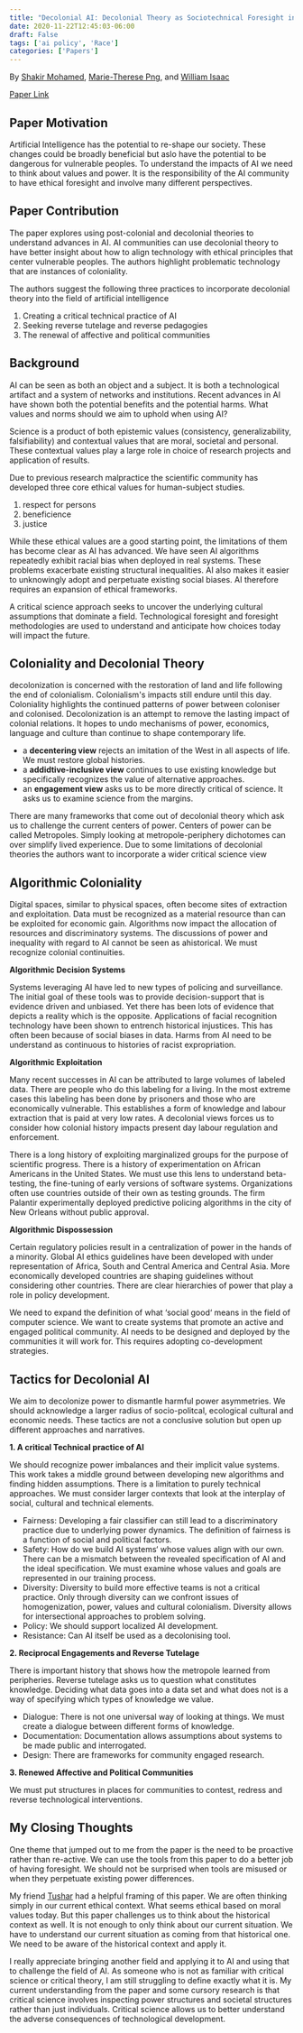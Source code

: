 ```yaml
---
title: "Decolonial AI: Decolonial Theory as Sociotechnical Foresight in Artificial Intelligence"
date: 2020-11-22T12:45:03-06:00
draft: False
tags: ['ai policy', 'Race']
categories: ['Papers']
---
```


By [Shakir Mohamed](https://www.shakirm.com/), [Marie-Therese Png](https://www.oii.ox.ac.uk/people/marie-therese-png/), and [William Isaac](https://wsisaac.com/#)

[Paper Link](https://arxiv.org/abs/2007.04068)

## Paper Motivation

Artificial Intelligence has the potential to re-shape our society. These changes could be broadly beneficial but aslo have the potential to be dangerous for vulnerable peoples. To understand the impacts of AI we need to think about values and power. It is the responsibility of the AI community to have ethical foresight and involve many different perspectives.

## Paper Contribution

The paper explores using post-colonial and decolonial theories to understand advances in AI. AI communities can use decolonial theory to have better insight about how to align technology with ethical principles that center vulnerable peoples. The authors highlight problematic technology that are instances of coloniality.

The authors suggest the following three practices  to incorporate decolonial theory into the field of artificial intelligence

1. Creating a critical technical practice of AI
2. Seeking reverse tutelage and reverse pedagogies
3. The renewal of affective and political communities

## Background

AI can be seen as both an object and a subject. It is both a technological artifact and a system of networks and institutions. Recent advances in AI have shown both the potential benefits and the potential harms. What values and norms should we aim to uphold when using AI?

Science is a product of both epistemic values (consistency, generalizability, falsifiability) and contextual values that are moral, societal and personal. These contextual values play a large role in choice of research projects and application of results.

Due to previous research malpractice the scientific community has developed three core ethical values for human-subject studies.

1. respect for persons
2. beneficience
3. justice

While these ethical values are a good starting point, the limitations of them has become clear as AI has advanced. We have seen AI algorithms repeatedly exhibit racial bias when deployed in real systems. These problems exacerbate existing structural inequalities. AI also makes it easier to unknowingly adopt and perpetuate existing social biases. AI therefore requires an expansion of ethical frameworks.

A critical science approach seeks to uncover the underlying cultural assumptions that dominate a field. Technological foresight and foresight methodologies are used to understand and anticipate how choices today will impact the future.

## Coloniality and Decolonial Theory

decolonization is concerned with the restoration of land and life following the end of colonialism. Colonialism's impacts still endure until this day. Coloniality highlights the continued patterns of power between coloniser and colonised. Decolonization is an attempt to remove the lasting impact of colonial relations. It hopes to undo mechanisms of power, economics, language and culture than continue to shape contemporary life.

- a __decentering view__ rejects an imitation of the West in all aspects of life. We must restore global histories.
- a __addidtive-inclusive view__ continues to use existing knowledge but specifically recognizes the value of alternative approaches.
- an __engagement view__ asks us to be more directly critical of science. It asks us to examine science from the margins.

There are many frameworks that come out of decolonial theory which ask us to challenge the current centers of power. Centers of power can be called Metropoles. Simply looking at metropole-periphery dichotomes can over simplify lived experience. Due to some limitations of decolonial theories the authors want to incorporate a wider critical science view


## Algorithmic Coloniality

Digital spaces, similar to physical spaces, often become sites of extraction and exploitation. Data must be recognized as a material resource than can be exploited for economic gain. Algorithms now impact the allocation of resources and discriminatory systems. The discussions of power and inequality with regard to AI cannot be seen as ahistorical. We must recognize colonial continuities.

**Algorithmic Decision Systems**

Systems leveraging AI have led to new types of policing and surveillance. The initial goal of these tools was to provide decision-support that is evidence driven and unbiased. Yet there has been lots of evidence that depicts a reality which is the opposite. Applications of facial recognition technology have been shown to entrench historical injustices. This has often been because of social biases in data. Harms from AI need to be understand as continuous to histories of racist expropriation.

**Algorithmic Exploitation**

Many recent successes in AI can be attributed to large volumes of labeled data. There are people who do this labeling for a living. In the most extreme cases this labeling has been done by prisoners and those who are economically vulnerable. This establishes a form of knowledge and labour extraction that is paid at very low rates. A decolonial views forces us to consider how colonial history impacts present day labour regulation and enforcement.

There is a long history of exploiting marginalized groups for the purpose of scientific progress. There is a history of experimentation on African Americans in the United States. We must use this lens to understand beta-testing, the fine-tuning of early versions of software systems. Organizations often use countries outside of their own as testing grounds. The firm Palantir experimentally deployed predictive policing algorithms in the city of New Orleans without public approval.

**Algorithmic Dispossession**

Certain regulatory policies result in a centralization of power in the hands of a minority. Global AI ethics guidelines have been developed with under representation of Africa, South and Central America and Central Asia. More economically developed countries are shaping guidelines without considering other countries. There are clear hierarchies of power that play a role in policy development.

We need to expand the definition of what ‘social good‘ means in the field of computer science. We want to create systems that promote an active and engaged political community. AI needs to be designed and deployed by the communities it will work for. This requires adopting co-development strategies.

## Tactics for Decolonial AI

We aim to decolonize power to dismantle harmful power asymmetries. We should acknowledge a larger radius of socio-politcal, ecological cultural and economic needs. These tactics are not a conclusive solution but open up different approaches and narratives.

**1. A critical Technical practice of AI**

We should recognize power imbalances and their implicit value systems. This work takes a middle ground between developing new algorithms and finding hidden assumptions. There is a limitation to purely technical approaches. We must consider larger contexts that look at the interplay of social, cultural and technical elements.

- Fairness: Developing a fair classifier can still lead to a discriminatory practice due to underlying power dynamics. The definition of fairness is a function of social and political factors.
- Safety: How do we build AI systems‘ whose values align with our own. There can be a mismatch between the revealed specification of AI and the ideal specification.  We must examine whose values and goals are represented in our training process.
- Diversity: Diversity to build more effective teams is not a critical practice. Only through diversity can we confront issues of homogenization, power, values and cultural colonialism. Diversity allows for intersectional approaches to problem solving.
- Policy: We should support localized AI development.
- Resistance: Can AI itself be used as a decolonising tool.


**2. Reciprocal Engagements and Reverse Tutelage**

There is important history that shows how the metropole learned from peripheries. Reverse tutelage asks us to question what constitutes knowledge. Deciding what data goes into a data set and what does not is a way of specifying which types of knowledge we value.
- Dialogue: There is not one universal way of looking at things. We must create a dialogue between different forms of knowledge.
- Documentation: Documentation allows assumptions about systems to be made public and interrogated.
- Design: There are frameworks for community engaged research.

**3. Renewed Affective and Political Communities**

We must put structures in places for communities to contest, redress and reverse technological interventions.


## My Closing Thoughts

One theme that jumped out to me from the paper is the need to be proactive rather than re-active. We can use the tools from this paper to do a better job of having foresight. We should not be surprised when tools are misused or when they perpetuate existing power differences.

My friend [Tushar](https://tusharc.dev/) had a helpful framing of this paper. We are often thinking simply in our current ethical context. What seems ethical based on moral values today. But this paper challenges us to think about the historical context as well. It is not enough to only think about our current situation. We have to understand our current situation as coming from that historical one. We need to be aware of the historical context and apply it.

I really appreciate bringing another field and applying it to AI and using that to challenge the field of AI. As someone who is not as familiar with critical science or critical theory, I am still struggling to define exactly what it is. My current understanding from the paper and some cursory research is that critical science involves inspecting power structures and societal structures rather than just individuals. Critical science allows us to better understand the adverse consequences of technological development.

